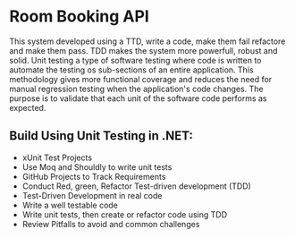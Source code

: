# Room Booking API
This system developed using a TTD, write a code, make them fail refactore and make them pass.
TDD makes the system more powerfull, robust and solid. Unit testing a type of software testing
where code is written to automate the testing os sub-sections of an entire application. This methodology
gives more functional coverage and reduces the need for manual regression testing when the application's
code changes. The purpose is to validate that each unit of the software code performs as expected.


## Build Using Unit Testing in .NET: 

- xUnit Test Projects
- Use Moq and Shouldly to write unit tests
- GitHub Projects to Track Requirements
- Conduct Red, green, Refactor Test-driven development (TDD)
- Test-Driven Development in real code
- Write a well testable code
- Write unit tests, then create or refactor code using TDD 
- Review Pitfalls to avoid and common challenges
